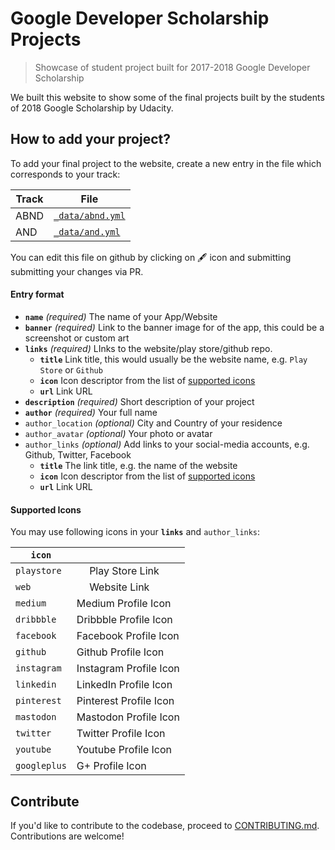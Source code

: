 # Google Developer Scholarship Projects

> Showcase of student project built for 2017-2018 Google Developer Scholarship

We built this website to show some of the final projects built by the students of 2018 Google Scholarship by Udacity.

## How to add your project?

To add your final project to the website, create a new entry in the file which corresponds to your track:

|Track|File|
|-|-|
|ABND|[`_data/abnd.yml`](_data/abnd.yml)|
|AND|[`_data/and.yml`](_data/and.yml)|

You can edit this file on github by clicking on 🖋 icon and submitting submitting your changes via PR. 

#### Entry format

- **`name`** *(required)* The name of your App/Website
- **`banner`**  *(required)* Link to the banner image for of the app, this could be a screenshot or custom art
- **`links`** *(required)* LInks to the website/play store/github repo.
	- **`title`** Link title, this would usually be the website name, e.g. `Play Store` or `Github`
	- **`icon`** Icon descriptor from the list of [supported icons](#supported-icons)
	- **`url`** Link URL
- **`description`** *(required)* Short description of your project
- **`author`** *(required)* Your full name
- `author_location` *(optional)* City and Country of your residence
- `author_avatar` *(optional)* Your photo or avatar
- `author_links` *(optional)* Add links to your social-media accounts, e.g. Github, Twitter, Facebook
  - **`title`** The link title, e.g. the name of the website
  - **`icon`** Icon descriptor from the list of [supported icons](#supported-icons)
  - **`url`** Link URL

#### Supported Icons

You may use following icons in your **`links`** and `author_links`:

|`icon`||
|-|-|
|`playstore`|<img src="https://androiddevscholarship.github.io/ud851-emea/assets/Google_play_icon.png" width="16" height="16" /> Play Store Link|
|`web`|<img src="https://androiddevscholarship.github.io/ud851-emea/assets/Network_icon.png" width="16" height="16"/> Website Link|
|`medium`|Medium Profile Icon|
|`dribbble`|Dribbble Profile Icon|
|`facebook`|Facebook Profile Icon|
|`github`|Github Profile Icon|
|`instagram`|Instagram Profile Icon|
|`linkedin`|LinkedIn Profile Icon|
|`pinterest`|Pinterest Profile Icon|
|`mastodon`|Mastodon Profile Icon|
|`twitter`|Twitter Profile Icon|
|`youtube`|Youtube Profile Icon|
|`googleplus`|G+ Profile Icon|

## Contribute

If you'd like to contribute to the codebase, proceed to [CONTRIBUTING.md](CONTRIBUTING.md). Contributions are welcome!

